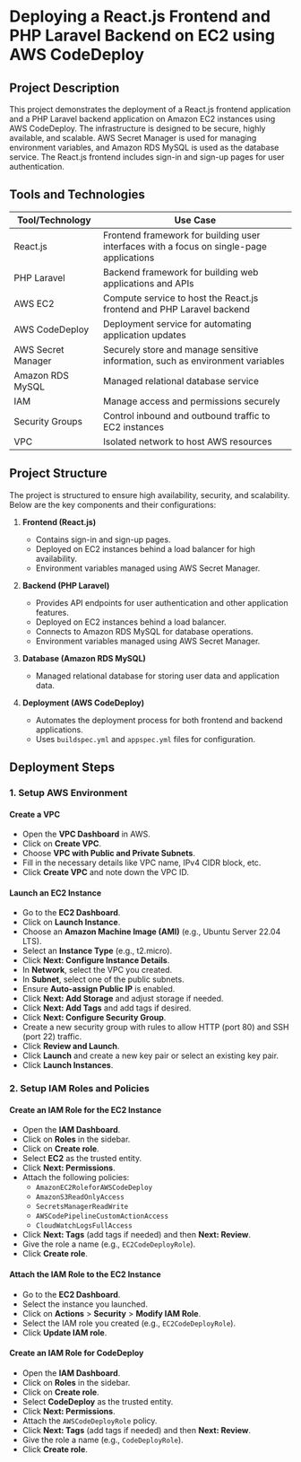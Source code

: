 # Deploying a React.js Frontend and PHP Laravel Backend on EC2 using AWS CodeDeploy

## Project Description

This project demonstrates the deployment of a React.js frontend application and a PHP Laravel backend application on Amazon EC2 instances using AWS CodeDeploy. The infrastructure is designed to be secure, highly available, and scalable. AWS Secret Manager is used for managing environment variables, and Amazon RDS MySQL is used as the database service. The React.js frontend includes sign-in and sign-up pages for user authentication.

## Tools and Technologies

| Tool/Technology   | Use Case                                                                                 |
|-------------------|------------------------------------------------------------------------------------------|
| React.js          | Frontend framework for building user interfaces with a focus on single-page applications |
| PHP Laravel       | Backend framework for building web applications and APIs                                 |
| AWS EC2           | Compute service to host the React.js frontend and PHP Laravel backend                    |
| AWS CodeDeploy    | Deployment service for automating application updates                                    |
| AWS Secret Manager| Securely store and manage sensitive information, such as environment variables           |
| Amazon RDS MySQL  | Managed relational database service                                                      |
| IAM               | Manage access and permissions securely                                                   |
| Security Groups   | Control inbound and outbound traffic to EC2 instances                                    |
| VPC               | Isolated network to host AWS resources                                                   |

## Project Structure

The project is structured to ensure high availability, security, and scalability. Below are the key components and their configurations:

1. **Frontend (React.js)**
    - Contains sign-in and sign-up pages.
    - Deployed on EC2 instances behind a load balancer for high availability.
    - Environment variables managed using AWS Secret Manager.

2. **Backend (PHP Laravel)**
    - Provides API endpoints for user authentication and other application features.
    - Deployed on EC2 instances behind a load balancer.
    - Connects to Amazon RDS MySQL for database operations.
    - Environment variables managed using AWS Secret Manager.

3. **Database (Amazon RDS MySQL)**
    - Managed relational database for storing user data and application data.

4. **Deployment (AWS CodeDeploy)**
    - Automates the deployment process for both frontend and backend applications.
    - Uses `buildspec.yml` and `appspec.yml` files for configuration.
      

## Deployment Steps

### 1. Setup AWS Environment

#### Create a VPC
- Open the **VPC Dashboard** in AWS.
- Click on **Create VPC**.
- Choose **VPC with Public and Private Subnets**.
- Fill in the necessary details like VPC name, IPv4 CIDR block, etc.
- Click **Create VPC** and note down the VPC ID.

#### Launch an EC2 Instance
- Go to the **EC2 Dashboard**.
- Click on **Launch Instance**.
- Choose an **Amazon Machine Image (AMI)** (e.g., Ubuntu Server 22.04 LTS).
- Select an **Instance Type** (e.g., t2.micro).
- Click **Next: Configure Instance Details**.
- In **Network**, select the VPC you created.
- In **Subnet**, select one of the public subnets.
- Ensure **Auto-assign Public IP** is enabled.
- Click **Next: Add Storage** and adjust storage if needed.
- Click **Next: Add Tags** and add tags if desired.
- Click **Next: Configure Security Group**.
- Create a new security group with rules to allow HTTP (port 80) and SSH (port 22) traffic.
- Click **Review and Launch**.
- Click **Launch** and create a new key pair or select an existing key pair.
- Click **Launch Instances**.

### 2. Setup IAM Roles and Policies

#### Create an IAM Role for the EC2 Instance
- Open the **IAM Dashboard**.
- Click on **Roles** in the sidebar.
- Click on **Create role**.
- Select **EC2** as the trusted entity.
- Click **Next: Permissions**.
- Attach the following policies:
  - `AmazonEC2RoleforAWSCodeDeploy`
  - `AmazonS3ReadOnlyAccess`
  - `SecretsManagerReadWrite`
  - `AWSCodePipelineCustomActionAccess`
  - `CloudWatchLogsFullAccess`
- Click **Next: Tags** (add tags if needed) and then **Next: Review**.
- Give the role a name (e.g., `EC2CodeDeployRole`).
- Click **Create role**.

#### Attach the IAM Role to the EC2 Instance
- Go to the **EC2 Dashboard**.
- Select the instance you launched.
- Click on **Actions** > **Security** > **Modify IAM Role**.
- Select the IAM role you created (e.g., `EC2CodeDeployRole`).
- Click **Update IAM role**.

#### Create an IAM Role for CodeDeploy
- Open the **IAM Dashboard**.
- Click on **Roles** in the sidebar.
- Click on **Create role**.
- Select **CodeDeploy** as the trusted entity.
- Click **Next: Permissions**.
- Attach the `AWSCodeDeployRole` policy.
- Click **Next: Tags** (add tags if needed) and then **Next: Review**.
- Give the role a name (e.g., `CodeDeployRole`).
- Click **Create role**.
